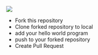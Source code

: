 ![](https://hacktoberfest.digitalocean.com/assets/logo-hf19-header-8245176fe235ab5d942c7580778a914110fa06a23c3d55bf40e2d061809d8785.svg)

- Fork this repository
- Clone forked repository to local
- add your hello world program
- push to your forked repository
- Create Pull Request
